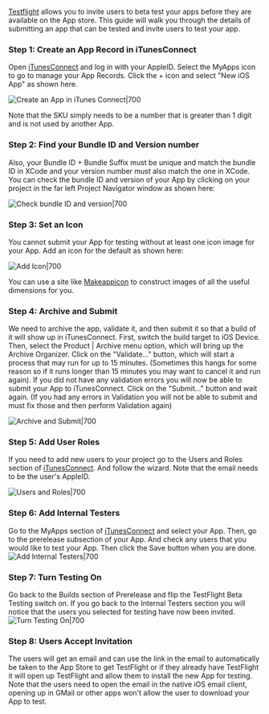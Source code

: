 [Testflight](https://developer.apple.com/testflight/) allows you to invite users to beta test your apps before they are available on the App store. This guide will walk you through the details of submitting an app that can be tested and invite users to test your app.

### Step 1: Create an App Record in iTunesConnect

Open [iTunesConnect](https://itunesconnect.apple.com) and log in with your AppleID. Select the MyApps icon to go to manage your App Records. Click the + icon and select "New iOS App" as shown here.

![Create an App in iTunes Connect|700](http://i.imgur.com/95JJRJU.gif)

Note that the SKU simply needs to be a number that is greater than 1 digit and is not used by another App.

### Step 2: Find your Bundle ID and Version number
Also,  your Bundle ID + Bundle Suffix must be unique and match the bundle ID in XCode and your version number must also match the one in XCode. You can check the bundle ID and version of your App by clicking on your project in the far left Project Navigator window as shown here:

![Check bundle ID and version|700](http://i.imgur.com/bTMLewo.gif)

### Step 3: Set an Icon
You cannot submit your App for testing without at least one icon image for your App. Add an icon for the default as shown here:

![Add Icon|700](http://i.imgur.com/nJkyncD.gif)

You can use a site like [Makeappicon](http://makeappicon.com/) to construct images of all the useful dimensions for you.

### Step 4: Archive and Submit
We need to archive the app, validate it, and then submit it so that a build of it will show up in iTunesConnect. First, switch the build target to iOS Device. Then, select the Product | Archive menu option, which will bring up the Archive Organizer. Click on the "Validate..." button, which will start a process that may run for up to 15 minutes. (Sometimes this hangs for some reason so if it runs longer than 15 minutes you may want to cancel it and run again). If you did not have any validation errors you will now be able to submit your App to iTunesConnect. Click on the "Submit..." button and wait again. (If you had any errors in Validation you will not be able to submit and must fix those and then perform Validation again)

![Archive and Submit|700](http://i.imgur.com/LAce2LX.gif)

### Step 5: Add User Roles

If you need to add new users to your project go to the Users and Roles section of [iTunesConnect](https://itunesconnect.apple.com). And follow the wizard. Note that the email needs to be the user's AppleID.

![Users and Roles|700](http://i.imgur.com/37E2TfW.gif)

### Step 6: Add Internal Testers

Go to the MyApps section of [iTunesConnect](https://itunesconnect.apple.com) and select your App. Then, go to the prerelease subsection of your App. And check any users that you would like to test your App. Then click the Save button when you are done.
![Add Internal Testers|700](http://i.imgur.com/KJ0Vsa6.gif)


### Step 7: Turn Testing On

Go back to the Builds section of Prerelease and flip the TestFlight Beta Testing switch on. If you go back to the Internal Testers section you will notice that the users you selected for testing have now been invited.
![Turn Testing On|700](http://i.imgur.com/pNs3JOG.gif)

### Step 8: Users Accept Invitation

The users will get an email and can use the link in the email to automatically be taken to the App Store to get TestFlight or if they already have TestFlight it will open up TestFlight and allow them to install the new App for testing. Note that the users need to open the email in the native iOS email client, opening up in GMail or other apps won't allow the user to download your App to test.